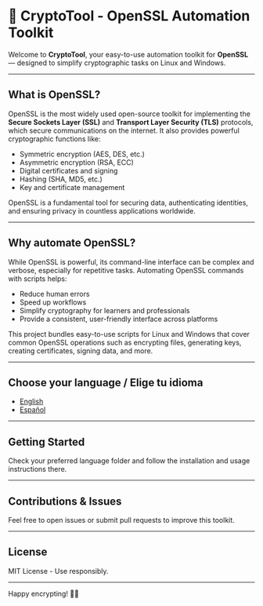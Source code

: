 # 🔐 CryptoTool - OpenSSL Automation Toolkit

Welcome to **CryptoTool**, your easy-to-use automation toolkit for **OpenSSL** — designed to simplify cryptographic tasks on Linux and Windows.

---

## What is OpenSSL?

OpenSSL is the most widely used open-source toolkit for implementing the **Secure Sockets Layer (SSL)** and **Transport Layer Security (TLS)** protocols, which secure communications on the internet. It also provides powerful cryptographic functions like:

- Symmetric encryption (AES, DES, etc.)
- Asymmetric encryption (RSA, ECC)
- Digital certificates and signing
- Hashing (SHA, MD5, etc.)
- Key and certificate management

OpenSSL is a fundamental tool for securing data, authenticating identities, and ensuring privacy in countless applications worldwide.

---

## Why automate OpenSSL?

While OpenSSL is powerful, its command-line interface can be complex and verbose, especially for repetitive tasks. Automating OpenSSL commands with scripts helps:

- Reduce human errors
- Speed up workflows
- Simplify cryptography for learners and professionals
- Provide a consistent, user-friendly interface across platforms

This project bundles easy-to-use scripts for Linux and Windows that cover common OpenSSL operations such as encrypting files, generating keys, creating certificates, signing data, and more.

---

## Choose your language / Elige tu idioma

- [English](./en_instructions/README.md)
- [Español](./es_instrucciones/README.md)

---

## Getting Started

Check your preferred language folder and follow the installation and usage instructions there.

---

## Contributions & Issues

Feel free to open issues or submit pull requests to improve this toolkit.

---

## License

MIT License - Use responsibly.

---

Happy encrypting! 🔐✨
